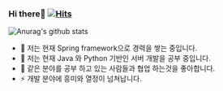 ### Hi there👋 [![Hits](https://hits.seeyoufarm.com/api/count/incr/badge.svg?url=https%3A%2F%2Fgithub.com%2Funkwn22%2Fhit-counter&count_bg=%233DC899&title_bg=%23555555&icon=&icon_color=%23E7E7E7&title=hits&edge_flat=false)](https://hits.seeyoufarm.com)
![Anurag's github stats](https://github-readme-stats.vercel.app/api?username=unkwn22&show_icons=true&theme=radical)    

- 🔭 저는 현재 Spring framework으로 경력을 쌓는 중입니다.
- 🌱 저는 현재 Java 와 Python 기반인 서버 개발을 공부 중입니다.
- 👯 같은 분야를 공부 하고 있는 사람들과 협업 하는것을 좋아합니다.
- ⚡ 개발 분야에 흥미와 열정이 넘쳐납니다.
